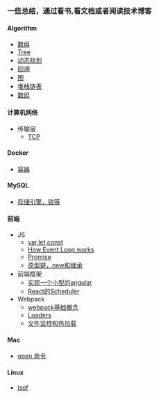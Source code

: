 ### 一些总结，通过看书,看文档或者阅读技术博客

#### Algorithm

* [数组](./Algorithm/Documents/数组)
* [Tree](./Algorithm/Documents/tree)
* [动态规划](./Algorithm/Documents/动态规划)
* [回溯](./Algorithm/Documents/回溯)
* [图](./Algorithm/Documents/图)
* [堆栈链表](./Algorithm/Documents/堆-栈-链表)
* [数组](./Algorithm/Documents/数组)

#### 计算机网络

* 传输层
    - [TCP](./计算机网络/Documents/TCP.md)

#### Docker

* [容器](./Docker/Documents/容器.md)

#### MySQL

* [存储引擎，锁等](./MYSQL/Documents/存储引擎，锁等.md)

#### 前端

* JS
    - [var,let,const](前端/Documents/js/Var_Let_Const_And_Hositing_Scope.md)
    - [How Event Loop works](前端/Documents/js/Event_Loop.md)
    - [Promise](前端/Documents/js/Ppromise.md)
    - [原型链，new和继承](前端/Documents/js/原型链，new和继承.md)
* 前端框架 
    - [实现一个小型的angular](./前端/Documents/框架工具相关/angular.md)
    - [React的Scheduler](./前端/Documents/框架工具相关/react/react的调度系统.md)
* Webpack  
    - [webpack基础概念](前端/Documents/Webpack/Webpack_Basic_Info.md)
    - [Loaders](前端/Documents/Webpack/Loaders.md)
    - [文件监控和热加载](前端/Documents/Webpack/File_Watch_Hotreload.md)

#### Mac

* [open 命令](./Mac/Documents/Open_Command.md)

#### Linux

* [lsof](Linux/Documents/Lsof.md)
